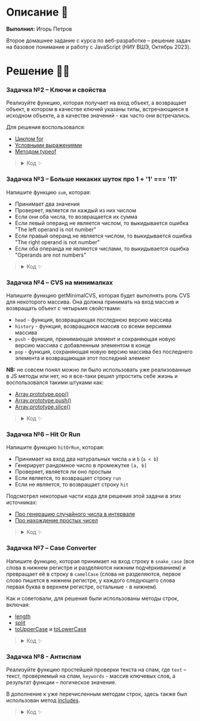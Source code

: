 # Описание 📝

**Выполнил:** Игорь Петров

Второе домашнее задание с курса по веб-разработке – решение задач на базовое понимание и работу с JavaScript (НИУ ВШЭ, Октябрь 2023).

# Решение 🧑‍💻

### Задачка №2 – Ключи и свойства

Реализуйте функцию, которая получает на вход объект, а возвращает объект, в котором в качестве ключей указаны типы, встречающиеся в исходном объекте, а в качестве значений - как часто они встречались.

Для решения воспользовался:

- [Циклом for](https://learn.javascript.ru/while-for)
- [Условными выражениями](https://learn.javascript.ru/ifelse)
- [Методом typeof](https://learn.javascript.ru/types-intro)

<blockquote>
<details>
<summary>Код ✨</summary>
  
```js
function solutionFn(object) { // Шаг 1: Определяем функцию solutionFn(), которая получает на вход объект
  const resultObj = {}; // Шаг 2: Создаем пустой объект resultObj
  for (let key in object) { // Шаг 3: Запускаем цикл for с проверкой условия
    const type = typeof object[key]; // Шаг 4: Говорим функции, что type это тип ключа в входном объекте. Используем оператор typeof, как и посоветовали в задании :)
    if (resultObj[type]) { // Шаг 5: Проверяем есть ли уже такой тип ключа в объекте resultObj
      resultObj[type]++; // Шаг 5.1: Если да, то увеличим соответствующее значение на 1 
    } else {
      resultObj[type] = 1; // Шаг 5.2: Если нет, то создадим новое свойство объекта, где ключ – тип, значение – 1
    }
  }
  return resultObj; // Шаг 6: Вернем объект, перечисляющий типы и частоту их появления
};

// Для тестирования:

const initialObj = {
  a: 'hello',
  b: false,
  c: 70,
  d: {name: 'Igor', course: 'Web Development'},
  e: true,
  f: 65
};

const resultObj = solutionFn(initialObj);
console.log(resultObj) // { boolean: 2, number: 2, object: 1, string: 1 }
```
</details>
</blockquote>
  
### Задачка №3 – Больше никаких шуток про 1 + '1' === '11'

Напишите функцию `sum`, которая:

- Принимает два значения
- Проверяет, является ли каждый из них числом
- Если они оба числа, то возвращается их сумма
- Если левый операнд не является числом, то выкидывается ошибка "The left operand is not number"
- Если правый операнд не является числом, то выкидывается ошибка "The right operand is not number"
- Если оба операнда не являются числами, то выкидывается ошибка "Operands are not numbers"

<blockquote>
<details>
<summary>Код ✨</summary>
  
```js
function sum(left_value, right_value) { // Шаг №1: Определяем функцию sum(), которая принимает 2 значения
    if ((typeof left_value !== 'number') && (typeof right_value !== 'number')) { // Шаг №2: Если оба операнда не являются числами...
      return 'Operands are not numbers'; // ... то выкидывается ошибка "Operands are not numbers"
    }
    else if (typeof left_value !== 'number') { // Шаг №2.1: Если левый операнд не является числом...
      return 'The left operand is not number'; // ... то выкидывается ошибка "The left operand is not number"
    }
    else if (typeof right_value !== 'number') { // Шаг №2.2: Если правый операнд не является числом...
      return 'The right operand is not number'; // ... то выкидывается ошибка "The right operand is not number"
    }
    else {
      return left_value + right_value; // Шаг №2.3: Если оба операнда являются числами, то возвращается их сумма
    }    
}

// Для тестирования:

const testSum_num = sum(2, 3)
const testSum_left = sum('hey', 12)
const testSum_right = sum(5, 'bye')
const testSum_both = sum(false, true)
console.log('testSum_num:', testSum_num, 'testSum_left:', testSum_left, 'testSum_right:', testSum_right, 'testSum_both:', testSum_both)
```
</details>
</blockquote>

### Задачка №4 – CVS на минималках

Напишите функцию getMinimalCVS, которая будет выполнять роль CVS для некоторого массива. Она должна принимать на вход массив и возвращать объект с четырьмя свойствами:

- `head` - функция, возвращающая последнюю версию массива
- `history` - функция, возвращаюся массив со всеми версиями массива
- `push` - функция, принимающая элемент и сохраняющая новую версию массива с добавленным элементом в конце
- `pop` - функция, сохраняющая новую версию массива без последнего элемента и возвращающая этот последний элемент

**NB:** не совсем понял можно ли было использовать уже реализованные в JS методы или нет, но я все-таки решил упростить себе жизнь и воспользовался такими штуками как:

- [Array.prototype.pop()](https://developer.mozilla.org/ru/docs/Web/JavaScript/Reference/Global_Objects/Array/pop)
- [Array.prototype.push()](https://developer.mozilla.org/en-US/docs/Web/JavaScript/Reference/Global_Objects/Array/push)
- [Array.prototype.slice()](https://developer.mozilla.org/ru/docs/Web/JavaScript/Reference/Global_Objects/Array/slice)

<blockquote>
<details>
<summary>Код ✨</summary>
<br />
  
```js
function getMinimalCVS(array) {
  const history = [array.slice()] // Создадим упорядоченную коллекцию данных (= история как массив)
  return {
    head: () => array.slice(), // Вернем последнюю версию массива с помощью метода Array.prototype.slice()
    history: () => history.slice(), // Вернем всю историю, используя тот же slice()
    push: (new_element) => {
      array.push(new_element); // Добавим новый элемент в конец массива c помощью метода Array.prototype.push()
      history.push(array.slice()); // Добавим новую версию массива в конец истории
    }, 
    pop: () => {
      const new_element = array.pop(); // Удалим последний элемент c помощью метода Array.prototype.pop()
      history.push(array.slice()); // Добавим новую версию массива в конец истории
      return new_element // Выведем значение удаленного элемента
    }
  };
}

// Для тестирования:

const cvs = getMinimalCVS(['a', 'b', 'c']);
cvs.push('hello');
cvs.push('world')

console.log(cvs.pop()); 
console.log(cvs.history());
console.log(cvs.head())
```

</details>
</blockquote>

### Задачка №6 – Hit Or Run 

Напишите функцию `hitOrRun`, которая:

- Принимает на вход два натуральных числа `a` и `b` (`a < b`)
- Генерирует рандомное число в промежутке `[a, b]`
- Проверяет, является ли оно простым
- Если является, то возвращает строку `run`
- Если не является, то возвращает строку `hit`

Подсмотрел некоторые части кода для решения этой задачи в этих источниках:

- [Про генерацию случайного числа в интервале](https://stackoverflow.com/questions/1527803/generating-random-whole-numbers-in-javascript-in-a-specific-range) 
- [Про нахождение простых чисел](https://stackoverflow.com/questions/40200089/check-number-prime-in-javascript)

<blockquote>
<details>
<summary>Код ✨</summary> 

```js
function hitOrRun(a, b) {
  let randomNumber = Math.floor(Math.random() * (b - a + 1)) + a; // Шаг №1: Выбираем случайное число в интервале [a, b]
  if (randomNumber < 2) { // Шаг №2: Последовательность простых чисел начинается с 2, поэтому будем возвращать hit в случае, если randomNumber < 2
    return "hit";
  }
  for (let i = 2; i <= Math.sqrt(randomNumber); i++) { // Шаг №3: Для остальных случаев проводим эксплицитную проверку через остаток при делении
    if (randomNumber % i === 0) {
      return "hit" + '\n' + randomNumber; // Шаг №3.1: Если число НЕ простое, то вернем hit (для прозрачности я также решил выводить randomNumber)  
    }
  }
  return "run" + '\n' + randomNumber; // Шаг №3.2: Если простое, то вернем run
}

// Для тестирования:
console.log(hitOrRun(8, 15))
```
  
</details>
</blockquote>

### Задачка №7 – Case Converter

Напишите функцию, которая принимает на вход строку в `snake_case` (все слова в нижнем регистре и разделяются нижним подчёркиванием) и превращает её в строку в `camelCase` (слова не разделяются, первое слово пишется в нижнем регистре, у каждого следующего слова первая буква в верхнем регистре, остальные - в нижнем).

Как и советовали, для решения были использованы методы строк, включая:

- [length](https://developer.mozilla.org/en-US/docs/Web/JavaScript/Reference/Global_Objects/String/length)
- [split](https://developer.mozilla.org/en-US/docs/Web/JavaScript/Reference/Global_Objects/String/split)
- [toUpperCase](https://developer.mozilla.org/en-US/docs/Web/JavaScript/Reference/Global_Objects/String/toUpperCase) и [toLowerCase](https://developer.mozilla.org/en-US/docs/Web/JavaScript/Reference/Global_Objects/String/toLowerCase)

<blockquote>
<details>
<summary>Код ✨</summary> 
<br />
  
**NB:** Если я правильно понял, то в `snake_case` заглавные буквы никогда не используются, однако я все равно решил добавить метод `toLowerCase` к части `words[i].slice(1)`, чтобы избежать ситуации, при которой string следующего формата `snake_case_eRRor` конвертировался бы некорректно (т.е в `snakeСaseERRor`).

<br />

```js
function solutionFn(someString) { // Шаг №1: Определяем функцию solutionFn(), которая принимает string 
  let words = someString.split('_'); // Шаг №2: Разделяем полученный string по нижнему подчеркиванию (e.g. hello_world -> hello world)
  for (let i = 1; i < words.length; i++) { // Шаг №3: Запускаем цикл для всех слов, начиная со второго (i = 1, так как в JS нумерация с нуля)
    words[i] = words[i][0].toUpperCase() + words[i].slice(1).toLowerCase() ; // Шаг №4: Добавляем верхний регистр к первой букве слов, затем прибавляем остальные части слов.
  }
  return words.join(''); // Шаг №4: Объединяем все слова в единую конструкцию 
}

// Для тестирования:

const someString = "backend_developer_wrote_this_name"
const testFunct = solutionFn(someString)
console.log(testFunct)
```
  
</details>
</blockquote>
  
### Задачка №8 - Антиспам

Реализуйте функцию простейшей проверки текста на спам, где `text` – текст, проверяемый на спам, `keywords` - массив ключевых слов, а результат функции – логическое значение.

В дополнение к уже перечисленным методам строк, здесь также был использован метод [includes](https://developer.mozilla.org/en-US/docs/Web/JavaScript/Reference/Global_Objects/String/includes). 

<blockquote>
<details>
<summary>Код ✨</summary>

```js
function isSpam(text, keywords) { // Шаг №1: Определяем функцию isSpam(), которая принимает текст и ключевые слова
  for (let len = 0; len < keywords.length; len++) { // Шаг №2: Запускаем цикл, перебирающий все элементы в массиве keywords 
    if (text.toLowerCase().includes(keywords[len].toLowerCase())) { // Шаг №3: Если текст содержит хотя бы одно из ключевых слов...
      return true; // ... выведем логическое значение true
    }
  }
  return false; // Шаг №3.1: В противном случае выведем логическое значение false
}

// Для тестирования:

const nasty_mail = "Поздравляем! Наш алгоритм выбрал вас для доступа к ПРЕМИУМ программе. Это 100% не развод"
const good_mail = "Привет! Подскажи, пожалуйста, что задано по веб-разработке?"
const stopwords = ["Алгоритм", "Премиум", "Развод", "Выигрыш"]

const spamTest = isSpam(nasty_mail, stopwords)
const noSpamTest = isSpam(good_mail, stopwords)
console.log(spamTest, noSpamTest)
```
</details>
</blockquote>
